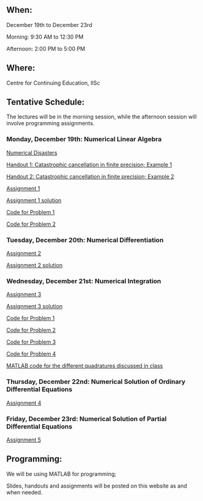 <h2>When:</h2>

December 19th to December 23rd

Morning: 9:30 AM to 12:30 PM

Afternoon: 2:00 PM to 5:00 PM

<h2>Where:</h2>

Centre for Continuing Education, IISc

<h2>Tentative Schedule:</h2>

The lectures will be in the morning session, while the afternoon session will involve programming assignments.

<h3>Monday, December 19th: Numerical Linear Algebra</h3>

<a href="http://ta.twi.tudelft.nl/users/vuik/wi211/disasters.html">Numerical Disasters</a>

<a href="https://www.dropbox.com/s/65908o202oidchf/Catastrophic_Round_Off.pdf?dl=0">Handout 1: Catastrophic cancellation in finite precision; Example 1</a>

<a href="https://www.dropbox.com/s/je3sbx1abslp52g/recursive_integrals.pdf?dl=0">Handout 2: Catastrophic cancellation in finite precision; Example 2</a>

<a href="https://www.dropbox.com/s/yedujoqsy8gy3oi/hw.pdf?dl=0">Assignment 1</a>

<a href="https://www.dropbox.com/s/ckzfab43go2yj40/hwsoln.pdf?dl=0">Assignment 1 solution</a>

<a href="https://www.dropbox.com/s/eif90clun2249vw/Problem1.m?dl=0">Code for Problem 1</a>

<a href="https://www.dropbox.com/s/1nsv68syq5dljjx/Problem2.m?dl=0">Code for Problem 2</a>

<h3>Tuesday, December 20th: Numerical Differentiation</h3>

<a href="https://www.dropbox.com/s/slsd9rsor0p2bo6/hw.pdf?dl=0">Assignment 2</a>

<a href="https://www.dropbox.com/s/vjadw5256oltvrt/hwsoln.pdf?dl=0">Assignment 2 solution</a>

<h3>Wednesday, December 21st: Numerical Integration</h3>

<a href="https://www.dropbox.com/s/3m6am61ivam5c6d/hw.pdf?dl=0">Assignment 3</a>

<a href="https://www.dropbox.com/s/4etejpj22q1ydkc/hwsoln.pdf?dl=0">Assignment 3 solution</a>

<a href="https://www.dropbox.com/s/h3mx37causc0kew/Problem1.m?dl=0">Code for Problem 1</a>

<a href="https://www.dropbox.com/s/1ws4gvjaumq2b3b/Problem2.m?dl=0">Code for Problem 2</a>

<a href="https://www.dropbox.com/s/ezpnu55f339q9p9/Problem3.m?dl=0">Code for Problem 3</a>

<a href="https://www.dropbox.com/s/j089gtrelt9dyjr/Problem4.m?dl=0">Code for Problem 4</a>

<a href="https://www.dropbox.com/s/1ws4gvjaumq2b3b/testIntegral.m?dl=0">MATLAB code for the different quadratures discussed in class</a>

<h3>Thursday, December 22nd: Numerical Solution of Ordinary Differential Equations</h3>

<a href="https://www.dropbox.com/s/kpuof4m63er0sqv/hw.pdf?dl=0">Assignment 4</a>

<h3>Friday, December 23rd: Numerical Solution of Partial Differential Equations</h3>

<a href="https://www.dropbox.com/s/f9upr6855pzcw09/hw.pdf?dl=0">Assignment 5</a>

<h2>Programming:</h2>

We will be using MATLAB for programming;

Slides, handouts and assignments will be posted on this website as and when needed.
